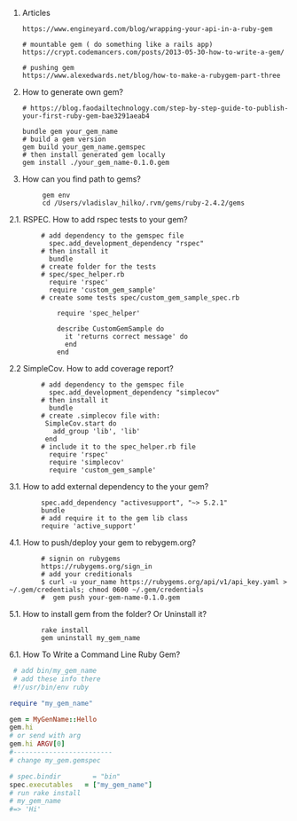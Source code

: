 1. Articles
      
       https://www.engineyard.com/blog/wrapping-your-api-in-a-ruby-gem
       
       # mountable gem ( do something like a rails app) 
       https://crypt.codemancers.com/posts/2013-05-30-how-to-write-a-gem/
       
       # pushing gem
       https://www.alexedwards.net/blog/how-to-make-a-rubygem-part-three
1. How to generate own gem?
       
       # https://blog.faodailtechnology.com/step-by-step-guide-to-publish-your-first-ruby-gem-bae3291aeab4
      
       bundle gem your_gem_name
       # build a gem version
       gem build your_gem_name.gemspec
       # then install generated gem locally
       gem install ./your_gem_name-0.1.0.gem
2. How can you find path to gems?
            
            gem env
            cd /Users/vladislav_hilko/.rvm/gems/ruby-2.4.2/gems

2.1. RSPEC. How to add rspec tests to your gem?
            
            # add dependency to the gemspec file 
              spec.add_development_dependency "rspec"
            # then install it
              bundle
            # create folder for the tests
            # spec/spec_helper.rb
              require 'rspec'
              require 'custom_gem_sample'
            # create some tests spec/custom_gem_sample_spec.rb
               
                require 'spec_helper'

                describe CustomGemSample do
                  it 'returns correct message' do
                  end
                end        
2.2 SimpleCov. How to add coverage report?
            
            # add dependency to the gemspec file 
              spec.add_development_dependency "simplecov"
            # then install it
              bundle
            # create .simplecov file with:
             SimpleCov.start do
               add_group 'lib', 'lib'
             end
            # include it to the spec_helper.rb file
              require 'rspec'
              require 'simplecov'
              require 'custom_gem_sample'
            
 3.1. How to add external dependency to the your gem?
            
            spec.add_dependency "activesupport", "~> 5.2.1"
            bundle
            # add require it to the gem lib class
            require 'active_support'
4.1. How to push/deploy your gem to rebygem.org?
      
            # signin on rubygems 
            https://rubygems.org/sign_in
            # add your creditionals
            $ curl -u your_name https://rubygems.org/api/v1/api_key.yaml > ~/.gem/credentials; chmod 0600 ~/.gem/credentials
            #  gem push your-gem-name-0.1.0.gem
5.1. How to install gem from the folder? Or Uninstall it?
            
            rake install
            gem uninstall my_gem_name
6.1. How To Write a Command Line Ruby Gem?
            

```ruby
 # add bin/my_gem_name
 # add these info there
 #!/usr/bin/env ruby

require "my_gem_name"

gem = MyGenName::Hello
gem.hi
# or send with arg
gem.hi ARGV[0]
#-------------------------
# change my_gem.gemspec

# spec.bindir        = "bin"
spec.executables   = ["my_gem_name"]
# run rake install
# my_gem_name
#=> 'Hi'
```



